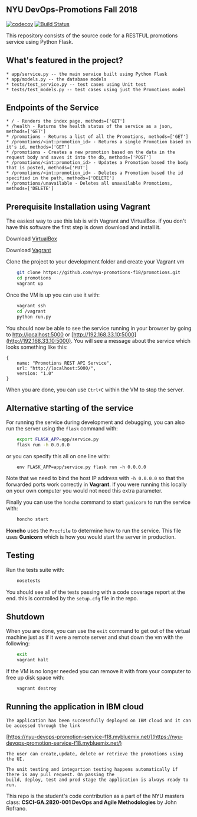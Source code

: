 ## NYU DevOps-Promotions Fall 2018
[![codecov](https://codecov.io/gh/nyu-promotions-f18/promotions/branch/master/graph/badge.svg)](https://codecov.io/gh/nyu-promotions-f18/promotions)
[![Build Status](https://travis-ci.com/nyu-promotions-f18/promotions.svg?branch=master)](https://travis-ci.com/nyu-promotions-f18/promotions)

This repository consists of the source code for a RESTFUL promotions service using Python Flask.

## What's featured in the project?
    * app/service.py -- the main service built using Python Flask
    * app/models.py -- the database models
    * tests/test_service.py -- test cases using Unit test
    * tests/test_models.py -- test cases using just the Promotions model

## Endpoints of the Service
    * / - Renders the index page, methods=['GET']
    * /health - Returns the health status of the service as a json, methods=['GET']
    * /promotions - Returns a list of all the Promotions, methods=['GET']
    * /promotions/<int:promotion_id> - Returns a single Promotion based on it's id, methods=['GET']
    * /promotions - Creates a new promotion based on the data in the request body and saves it into the db, methods=['POST']
    * /promotions/<int:promotion_id> - Updates a Promotion based the body that is posted, methods=['PUT']
    * /promotions/<int:promotion_id> - Deletes a Promotion based the id specified in the path, methods=['DELETE']
    * /promotions/unavailable - Deletes all unavailable Promotions, methods=['DELETE']

## Prerequisite Installation using Vagrant

The easiest way to use this lab is with Vagrant and VirtualBox. if you don't have this software the first step is down download and install it.

Download [VirtualBox](https://www.virtualbox.org/)

Download [Vagrant](https://www.vagrantup.com/)

Clone the project to your development folder and create your Vagrant vm

```sh
    git clone https://github.com/nyu-promotions-f18/promotions.git
    cd promotions
    vagrant up
```

Once the VM is up you can use it with:

```sh
    vagrant ssh
    cd /vagrant
    python run.py
```

You should now be able to see the service running in your browser by going to
[http://localhost:5000](http://localhost:5001) or [http://192.168.33.10:5000](http://192.168.33.10:5000). You will see a message about the
service which looks something like this:

```
{
    name: "Promotions REST API Service",
    url: "http://localhost:5000/",
    version: "1.0"
}
```

When you are done, you can use `Ctrl+C` within the VM to stop the server.

## Alternative starting of the service

For running the service during development and debugging, you can also run the server
using the `flask` command with:

```sh
    export FLASK_APP=app/service.py
    flask run -h 0.0.0.0
```

or you can specify this all on one line with:

```
    env FLASK_APP=app/service.py flask run -h 0.0.0.0
```

Note that we need to bind the host IP address with `-h 0.0.0.0` so that the forwarded ports work correctly in **Vagrant**. If you were running this locally on your own computer you would not need this extra parameter.

Finally you can use the `honcho` command to start `gunicorn` to run the service with:

```sh
    honcho start
```

**Honcho** uses the `Procfile` to determine how to run the service. This file uses **Gunicorn** which is how you would start the server in production.

## Testing

Run the tests suite with:

```sh
    nosetests
```

You should see all of the tests passing with a code coverage report at the end. this is controlled by the `setup.cfg` file in the repo.

## Shutdown

When you are done, you can use the `exit` command to get out of the virtual machine just as if it were a remote server and shut down the vm with the following:

```sh
    exit
    vagrant halt
```

If the VM is no longer needed you can remove it with from your computer to free up disk space with:

```sh
    vagrant destroy
```


## Running the application in IBM cloud 

    The application has been successfully deployed on IBM cloud and it can be accessed through the link
   [https://nyu-devops-promotion-service-f18.mybluemix.net/](https://nyu-devops-promotion-service-f18.mybluemix.net/)
    
    The user can create,update, delete or retrieve the promotions using the UI.
    
    The unit testing and integartion testing happens automatically if there is any pull request. On passing the 
    build, deploy, test and prod stage the application is always ready to run.
    
This repo is the student's code contribution as a part of the NYU masters class: **CSCI-GA.2820-001 DevOps and Agile Methodologies** by John Rofrano.
